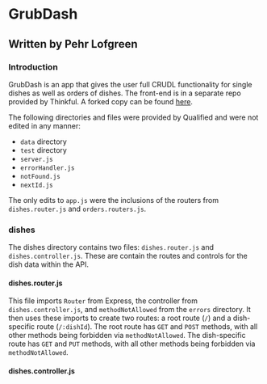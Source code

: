 # GrubDash
## Written by Pehr Lofgreen

### Introduction

GrubDash is an app that gives the user full CRUDL functionality for single dishes as well as orders of dishes. The front-end is in a separate repo provided by Thinkful. A forked copy can be found [here](https://github.com/EngineerPehr/grubDashFrontend).

The following directories and files were provided by Qualified and were not edited in any manner:
- `data` directory
- `test` directory
- `server.js`
- `errorHandler.js`
- `notFound.js`
- `nextId.js`

The only edits to `app.js` were the inclusions of the routers from `dishes.router.js` and `orders.routers.js`.

### dishes

The dishes directory contains two files: `dishes.router.js` and `dishes.controller.js`. These are contain the routes and controls for the dish data within the API.

#### dishes.router.js

This file imports `Router` from Express, the controller from `dishes.controller.js`, and `methodNotAllowed` from the `errors` directory. It then uses these imports to create two routes: a root route (`/`) and a dish-specific route (`/:dishId`). The root route has `GET` and `POST` methods, with all other methods being forbidden via `methodNotAllowed`. The dish-specific route has `GET` and `PUT` methods, with all other methods being forbidden via `methodNotAllowed`.

#### dishes.controller.js